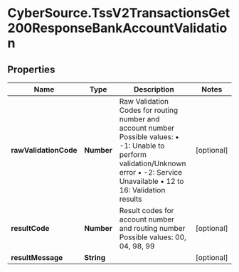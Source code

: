 # CyberSource.TssV2TransactionsGet200ResponseBankAccountValidation

## Properties
Name | Type | Description | Notes
------------ | ------------- | ------------- | -------------
**rawValidationCode** | **Number** | Raw Validation Codes for routing number and account number      Possible values:     • -1: Unable to perform validation/Unknown error     • -2: Service Unavailable     • 12 to 16: Validation results  | [optional] 
**resultCode** | **Number** | Result codes for account number and routing number      Possible values: 00, 04, 98, 99  | [optional] 
**resultMessage** | **String** |  | [optional] 


